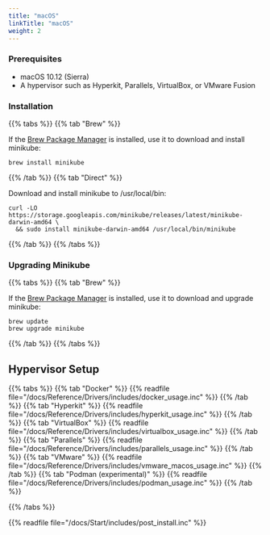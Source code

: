 ```yaml
---
title: "macOS"
linkTitle: "macOS"
weight: 2
---
```


### Prerequisites

* macOS 10.12 (Sierra)
* A hypervisor such as Hyperkit, Parallels, VirtualBox, or VMware Fusion

### Installation

{{% tabs %}}
{{% tab "Brew" %}}

If the [Brew Package Manager](https://brew.sh/) is installed, use it to download and install minikube:

```shell
brew install minikube
```

{{% /tab %}}
{{% tab "Direct" %}}

Download and install minikube to /usr/local/bin:

```shell
curl -LO https://storage.googleapis.com/minikube/releases/latest/minikube-darwin-amd64 \
  && sudo install minikube-darwin-amd64 /usr/local/bin/minikube
```
{{% /tab %}}
{{% /tabs %}}

### Upgrading Minikube

{{% tabs %}}
{{% tab "Brew" %}}

If the [Brew Package Manager](https://brew.sh/) is installed, use it to download and upgrade minikube:

```shell
brew update
brew upgrade minikube
```

{{% /tab %}}
{{% /tabs %}}

## Hypervisor Setup

{{% tabs %}}
{{% tab "Docker" %}}
{{% readfile file="/docs/Reference/Drivers/includes/docker_usage.inc" %}}
{{% /tab %}}
{{% tab "Hyperkit" %}}
{{% readfile file="/docs/Reference/Drivers/includes/hyperkit_usage.inc" %}}
{{% /tab %}}
{{% tab "VirtualBox" %}}
{{% readfile file="/docs/Reference/Drivers/includes/virtualbox_usage.inc" %}}
{{% /tab %}}
{{% tab "Parallels" %}}
{{% readfile file="/docs/Reference/Drivers/includes/parallels_usage.inc" %}}
{{% /tab %}}
{{% tab "VMware" %}}
{{% readfile file="/docs/Reference/Drivers/includes/vmware_macos_usage.inc" %}}
{{% /tab %}}
{{% tab "Podman (experimental)" %}}
{{% readfile file="/docs/Reference/Drivers/includes/podman_usage.inc" %}}
{{% /tab %}}

{{% /tabs %}}

{{% readfile file="/docs/Start/includes/post_install.inc" %}}
